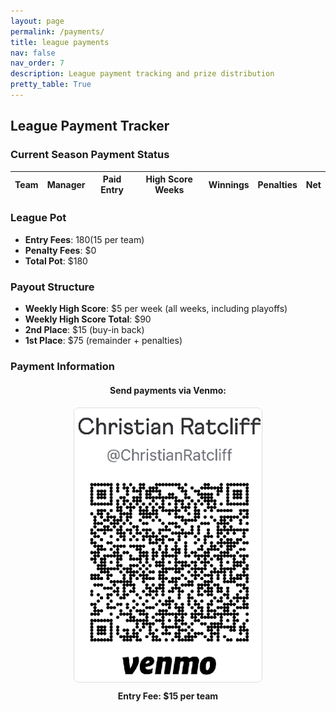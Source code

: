 ```yaml
---
layout: page
permalink: /payments/
title: league payments
nav: false
nav_order: 7
description: League payment tracking and prize distribution
pretty_table: True
---
```


## League Payment Tracker


### Current Season Payment Status

<table
data-click-to-select="true"
data-search="false"
data-toggle="table"
data-url="{{ "/assets/json/payments/current_season.json" }}">
<thead>
<tr>
<th data-field="team" data-halign="left" data-align="left" data-sortable="true">Team</th>
<th data-field="manager" data-halign="left" data-align="left" data-sortable="true">Manager</th>
<th data-field="paid" data-halign="center" data-align="center" data-sortable="true">Paid Entry</th>
<th data-field="high_scoring_weeks" data-halign="center" data-align="center" data-sortable="true">High Score Weeks</th>
<th data-field="winnings" data-halign="center" data-align="center" data-sortable="true">Winnings</th>
<th data-field="penalties" data-halign="center" data-align="center" data-sortable="true">Penalties</th>
<th data-field="net" data-halign="center" data-align="center" data-sortable="true">Net</th>
</tr>
</thead>
</table>


### League Pot

- **Entry Fees**: $180 ($15 per team)
- **Penalty Fees**: $0
- **Total Pot**: $180


### Payout Structure

- **Weekly High Score**: $5 per week (all weeks, including playoffs)
- **Weekly High Score Total**: $90
- **2nd Place**: $15 (buy-in back)
- **1st Place**: $75 (remainder + penalties)


### Payment Information

<div style='text-align: center; margin: 20px 0;'>
    <h4>Send payments via Venmo:</h4>
    <img src='/assets/img/Venmo.png' alt='Venmo QR Code' style='max-width: 300px; border: 1px solid #ddd; border-radius: 8px;'>
    <p style='margin-top: 10px;'><strong>Entry Fee: $15 per team</strong></p>
</div>
